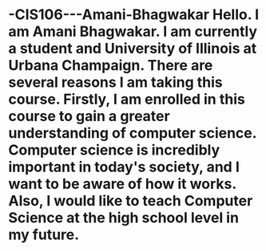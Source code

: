 # -CIS106---Amani-Bhagwakar Hello. I am Amani Bhagwakar. I am currently a student and University of Illinois at Urbana Champaign. There are several reasons I am taking this course. Firstly, I am enrolled in this course to gain a greater understanding of computer science. Computer science is incredibly important in today's society, and I want to be aware of how it works. Also, I would like to teach Computer Science at the high school level in my future. 
